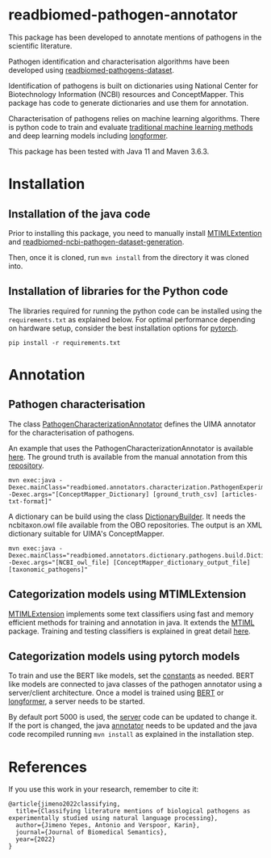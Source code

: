 # readbiomed-pathogen-annotator

This package has been developed to annotate mentions of pathogens in the scientific literature.

Pathogen identification and characterisation algorithms have been developed using [readbiomed-pathogens-dataset](https://github.com/READ-BioMed/readbiomed-pathogens-dataset).

Identification of pathogens is built on dictionaries using National Center for Biotechnology Information (NCBI) resources and ConceptMapper. This package has code to generate dictionaries and use them for annotation.

Characterisation of pathogens relies on machine learning algorithms. There is python code to train and evaluate [traditional machine learning methods](https://github.com/READ-BioMed/MTIMLExtension) and deep learning models including [longformer](https://github.com/allenai/longformer).

This package has been tested with Java 11 and Maven 3.6.3.

# Installation

## Installation of the java code

Prior to installing this package, you need to manually install [MTIMLExtention](https://github.com/READ-BioMed/MTIMLExtension) and [readbiomed-ncbi-pathogen-dataset-generation](https://github.com/READ-BioMed/readbiomed-ncbi-pathogen-dataset-generation).

Then, once it is cloned, run `mvn install` from the directory it was cloned into.

## Installation of libraries for the Python code

The libraries required for running the python code can be installed using the `requirements.txt` as explained below.
For optimal performance depending on hardware setup, consider the best installation options for [pytorch](https://pytorch.org).

```
pip install -r requirements.txt
```

# Annotation

## Pathogen characterisation

The class [PathogenCharacterizationAnnotator](https://github.com/READ-BioMed/readbiomed-pathogen-annotator/blob/main/src/main/java/readbiomed/annotators/characterization/PathogenCharacterizationAnnotator.java) defines the UIMA annotator for the characterisation of pathogens.

An example that uses the PathogenCharacterizationAnnotator is available [here](https://github.com/READ-BioMed/readbiomed-pathogen-annotator/blob/main/src/main/java/readbiomed/annotators/characterization/PathogenExperimenter.java). 
The ground truth is available from the manual annotation from this [repository](https://github.com/READ-BioMed/readbiomed-pathogens-dataset).


```
mvn exec:java -Dexec.mainClass="readbiomed.annotators.characterization.PathogenExperimenter" -Dexec.args="[ConceptMapper_Dictionary] [ground_truth_csv] [articles-txt-format]"
```

A dictionary can be build using the class [DictionaryBuilder](https://github.com/READ-BioMed/readbiomed-pathogen-annotator/blob/main/src/main/java/readbiomed/annotators/dictionary/pathogens/build/DictionaryBuilder.java).
It needs the ncbitaxon.owl file available from the OBO repositories.
The output is an XML dictionary suitable for UIMA's ConceptMapper.

```
mvn exec:java -Dexec.mainClass="readbiomed.annotators.dictionary.pathogens.build.DictionaryBuilder" -Dexec.args="[NCBI_owl_file] [ConceptMapper_dictionary_output_file] [taxonomic_pathogens]"
```

## Categorization models using MTIMLExtension

[MTIMLExtension](https://github.com/READ-BioMed/MTIMLExtension) implements some text classifiers using fast and memory efficient methods for training and annotation in java.
It extends the [MTIML](https://lhncbc.nlm.nih.gov/ii/tools/MTI_ML.html) package.
Training and testing classifiers is explained in great detail [here](https://lhncbc.nlm.nih.gov/ii/tools/MTI_ML.html).



## Categorization models using pytorch models

To train and use the BERT like models, set the [constants](https://github.com/READ-BioMed/readbiomed-pathogen-annotator/blob/main/src/main/python/constants.py) as needed.
BERT like models are connected to java classes of the pathogen annotator using a server/client architecture.
Once a model is trained using [BERT](https://github.com/READ-BioMed/readbiomed-pathogen-annotator/blob/main/src/main/python/train.py) or [longformer](https://github.com/READ-BioMed/readbiomed-pathogen-annotator/blob/main/src/main/python/train-longformer.py), a server needs to be started.

By default port 5000 is used, the [server](https://github.com/READ-BioMed/readbiomed-pathogen-annotator/blob/main/src/main/python/server.py) code can be updated to change it.
If the port is changed, the java [annotator](https://github.com/READ-BioMed/readbiomed-pathogen-annotator/blob/main/src/main/java/readbiomed/annotators/characterization/PathogenCharacterizationAnnotator.java) needs to be updated and the java code recompiled running `mvn install` as explained in the installation step.

# References

If you use this work in your research, remember to cite it:

```
@article{jimeno2022classifying,
  title={Classifying literature mentions of biological pathogens as experimentally studied using natural language processing},
  author={Jimeno Yepes, Antonio and Verspoor, Karin},
  journal={Journal of Biomedical Semantics},
  year={2022}
}
```
